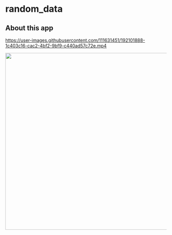 # random_data

## About this app
https://user-images.githubusercontent.com/111631451/192101888-1c403c16-cac2-4bf2-9bf9-c440ad57c72e.mp4

<img src="https://user-images.githubusercontent.com/111631451/192100437-d76f7c58-edd7-4b00-8113-424d86115c9f.png" style="height:550px"/>
